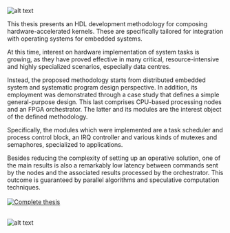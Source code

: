 
![alt text](https://github.com/ermannomillo/Phylog_OS_2_DHX/blob/main/images/logo_phylog_OS_IIDHX.jpg?raw=true)

This thesis presents an HDL development methodology for composing hardware-accelerated kernels. These are specifically tailored for integration with operating systems for embedded systems.

At this time, interest on hardware implementation of system tasks is growing, as they have proved effective in many critical, resource-intensive and highly specialized scenarios, especially data centres.

Instead, the proposed methodology starts from distributed embedded system and systematic program design perspective. In addition, its employment was demonstrated through a case study that defines a simple general-purpose design.
This last comprises CPU-based processing nodes and an FPGA orchestrator. The latter and its modules are the interest object of the defined methodology.

Specifically, the modules which were implemented are a task scheduler and process control block, an IRQ controller and various kinds of mutexes and semaphores, specialized to applications.

Besides reducing the complexity of setting up an operative solution, one of the main results is also a remarkably low latency between commands sent by the nodes and the associated results processed by the orchestrator. This outcome is guaranteed by parallel algorithms and speculative computation techniques.
<br/><br/>
[![Complete thesis](https://img.shields.io/badge/Complete%20project-View%20here-blue)](https://drive.google.com/file/d/1bY7tkP6s6qk5ee2cuwGg_NDy2IiQpG1j/view)
<br/><br/>


![alt text](https://github.com/ermannomillo/Phylog_OS_2_DHX/blob/main/images/operating_system.jpg?raw=true)
